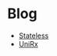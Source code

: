 # Blog

- [Stateless](https://github.com/GbrosGames/Blog/tree/main/Assets/Stateless)
- [UniRx](https://github.com/GbrosGames/Blog/tree/main/Assets/UniRx)
